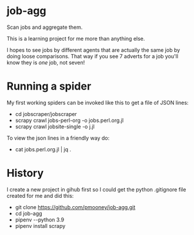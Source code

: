 # job-agg
Scan jobs and aggregate them.

This is a learning project for me more than anything else.

I hopes to see jobs by different agents that are actually the same job by doing loose comparisons. That way if you see 7 adverts for a job you'll know they is _one_ job, not seven!

# Running a spider

My first working spiders can be invoked like this to get a file of JSON lines:

* cd jobscraper/jobscraper
* scrapy crawl jobs-perl-org -o jobs.perl.org.jl
* scrapy crawl jobsite-single -o j.jl


To view the json lines in a friendly way do:

* cat jobs.perl.org.jl | jq .

# History

I create a new project in gihub first so I could get the python .gitignore file created for me and did this:

* git clone https://github.com/pmooney/job-agg.git
* cd job-agg
* pipenv --python 3.9
* pipenv install scrapy

